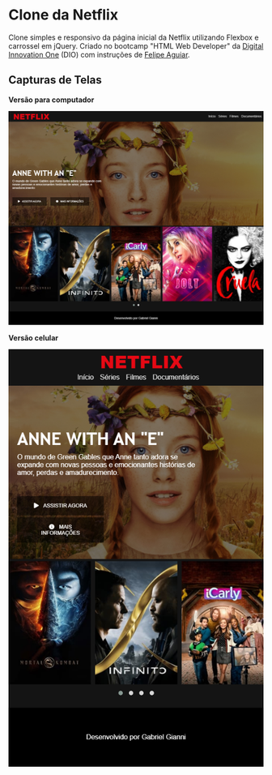 # Clone da Netflix
Clone simples e responsivo da página inicial da Netflix utilizando Flexbox e carrossel em jQuery. Criado no bootcamp "HTML Web Developer" da [Digital Innovation One](https://digitalinnovation.one/) (DIO) com instruções de [Felipe Aguiar](https://github.com/felipeAguiarCode).



## Capturas de Telas

**Versão para computador**

![Captura de tela da versão para computador](https://raw.githubusercontent.com/gabrielgianni/netflix-dio/main/img/screenshot-PC.png)



**Versão celular**

![Captura de tela da versão para celular](https://raw.githubusercontent.com/gabrielgianni/netflix-dio/main/img/screenshot-mobile.png)